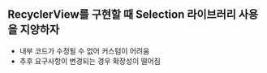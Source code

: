 ## RecyclerView를 구현할 때 Selection 라이브러리 사용을 지양하자
- 내부 코드가 수정될 수 없어 커스텀이 어려움
- 추후 요구사항이 변경되는 경우 확장성이 떨어짐
